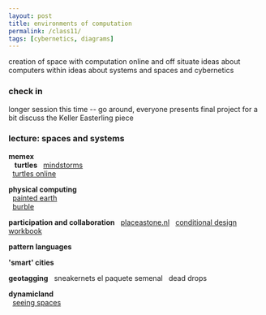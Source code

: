 ```yaml
---  
layout: post  
title: environments of computation 
permalink: /class11/  
tags: [cybernetics, diagrams]
---  
```


creation of space with computation online and off
situate ideas about computers within ideas about systems and spaces and cybernetics

### check in
longer session this time -- go around, everyone presents final project for a bit
discuss the Keller Easterling piece

### lecture: spaces and systems

**memex**  
  
**turtles**
  [mindstorms](http://worrydream.com/refs/Papert%20-%20Mindstorms%201st%20ed.pdf)  
  [turtles online](https://turtleacademy.com/playground)  


**physical computing**  
  [painted earth](https://studiomoniker.com/projects/painted-earth)  
  [burble](https://umbrellium.co.uk/products/burble/)  

**participation and collaboration**
  [placeastone.nl](https://studiomoniker.com/projects/place-a-stone)
  [conditional design workbook](https://studiomoniker.com/projects/conditional-design-workbook)

**pattern languages**


**'smart' cities**

**geotagging**
  sneakernets el paquete semenal
  dead drops

**dynamicland**  
  [seeing spaces](http://worrydream.com/SeeingSpaces/)  